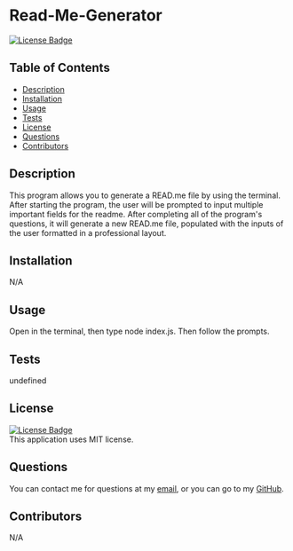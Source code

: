 # Read-Me-Generator

  [![License Badge](https://img.shields.io/static/v1?label=License&message=MIT&color=blue&?style=plastic&link=https://choosealicense.com/licenses/mit/)](https://choosealicense.com/licenses/mit/)

  ## Table of Contents
  - [Description](#Description)
  - [Installation](#Installation)
  - [Usage](#Usage)
  - [Tests](#Tests)
  - [License](#License)
  - [Questions](#Questions)
  - [Contributors](#Contributors)

  ## Description
  This program allows you to generate a READ.me file by using the terminal. After starting the program, the user will be prompted to input multiple important fields for the readme. After completing all of the program's questions, it will generate a new READ.me file, populated with the inputs of the user formatted in a professional layout.

  ## Installation
  N/A

  ## Usage
  Open in the terminal, then type node index.js. Then follow the prompts.

  ## Tests
  undefined

  ## License
  [![License Badge](https://img.shields.io/static/v1?label=License&message=MIT&color=blue&?style=plastic&link=https://choosealicense.com/licenses/mit/)](https://choosealicense.com/licenses/mit/)
  </br>
  This application uses MIT license.

  ## Questions
  You can contact me for questions at my [email](mailto:cwishart203@gmail.com), or you can go to my [GitHub](https://github.com/cwishart203).

  ## Contributors
  N/A
